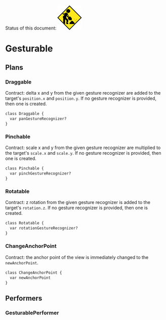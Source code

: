 Status of this document:
![](../../_assets/under-construction-flashing-barracade-animation.gif)

# Gesturable

## Plans

### Draggable

Contract: delta x and y from the given gesture recognizer are added to the target's `position.x` and `position.y`. If no gesture recognizer is provided, then one is created.

    class Draggable {
      var panGestureRecognizer?
    }

### Pinchable

Contract: scale x and y from the given gesture recognizer are multiplied to the target's `scale.x` and `scale.y`. If no gesture recognizer is provided, then one is created.

    class Pinchable {
      var pinchGestureRecognizer?
    }

### Rotatable

Contract: z rotation from the given gesture recognizer is added to the target's `rotation.z`. If no gesture recognizer is provided, then one is created.

    class Rotatable {
      var rotationGestureRecognizer?
    }

### ChangeAnchorPoint

Contract: the anchor point of the view is immediately changed to the `newAnchorPoint`.

    class ChangeAnchorPoint {
      var newAnchorPoint
    }

## Performers

### GesturablePerformer

